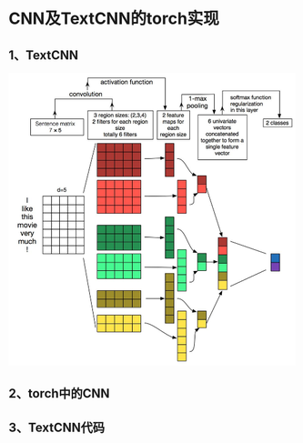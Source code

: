 # CNN及TextCNN的torch实现

## 1、TextCNN

![textcnn](./img/textcnn.jpg)

## 2、torch中的CNN



## 3、TextCNN代码